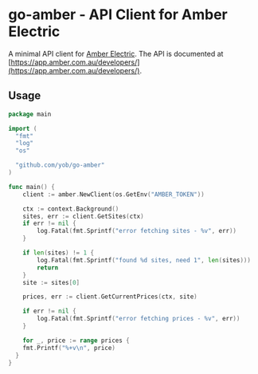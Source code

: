 # go-amber - API Client for Amber Electric

A minimal API client for [Amber Electric](https://www.amber.com.au/). The API is documented at [https://app.amber.com.au/developers/](https://app.amber.com.au/developers/).

## Usage

```go
package main

import (
  "fmt"
  "log"
  "os"

  "github.com/yob/go-amber"
)

func main() {
	client := amber.NewClient(os.GetEnv("AMBER_TOKEN"))

	ctx := context.Background()
	sites, err := client.GetSites(ctx)
	if err != nil {
		log.Fatal(fmt.Sprintf("error fetching sites - %v", err))
	}

	if len(sites) != 1 {
		log.Fatal(fmt.Sprintf("found %d sites, need 1", len(sites)))
		return
	}
	site := sites[0]

	prices, err := client.GetCurrentPrices(ctx, site)

	if err != nil {
		log.Fatal(fmt.Sprintf("error fetching prices - %v", err))
	}

	for _, price := range prices {
    fmt.Printf("%+v\n", price)
  }
}
```
